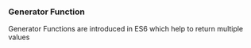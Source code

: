 ### Generator Function

Generator Functions are introduced in ES6 which help to return multiple values